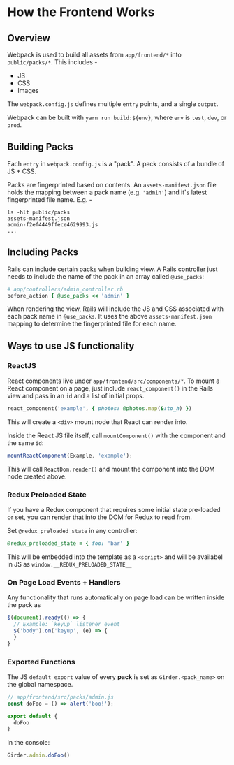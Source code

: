 # How the Frontend Works

## Overview

Webpack is used to build all assets from `app/frontend/*` into `public/packs/*`.
This includes -

  * JS
  * CSS
  * Images

The `webpack.config.js` defines multiple `entry` points, and a single `output`.

Webpack can be built with `yarn run build:${env}`, where `env` is `test`, `dev`,
or `prod`.

## Building Packs

Each `entry` in `webpack.config.js` is a "pack". A pack consists of a bundle of
JS + CSS.

Packs are fingerprinted based on contents. An `assets-manifest.json` file holds
the mapping between a pack name (e.g. `'admin'`) and it's latest fingerprinted
file name. E.g. -

```shell
ls -hlt public/packs
assets-manifest.json
admin-f2ef4449ffece4629993.js
...
```

## Including Packs

Rails can include certain packs when building view. A Rails controller just needs
to include the name of the pack in an array called `@use_packs`:

```ruby
# app/controllers/admin_controller.rb
before_action { @use_packs << 'admin' }
```

When rendering the view, Rails will include the JS and CSS associated with each
pack name in `@use_packs`. It uses the above `assets-manifest.json` mapping to
determine the fingerprinted file for each name.

## Ways to use JS functionality

### ReactJS

React components live under `app/frontend/src/components/*`. To mount a React
component on a page, just include `react_component()` in the Rails view and
pass in an `id` and a list of initial props.

```ruby
react_component('example', { photos: @photos.map(&:to_h) })
```

This will create a `<div>` mount node that React can render into.

Inside the React JS file itself, call `mountComponent()` with the component and
the same `id`:

```js
mountReactComponent(Example, 'example');
```

This will call `ReactDom.render()` and mount the component into the DOM node
created above.

### Redux Preloaded State

If you have a Redux component that requires some initial state pre-loaded or
set, you can render that into the DOM for Redux to read from.

Set `@redux_preloaded_state` in any controller:

```ruby
@redux_preloaded_state = { foo: 'bar' }
```

This will be embedded into the template as a `<script>` and will be availabel in
JS as `window.__REDUX_PRELOADED_STATE__`

### On Page Load Events + Handlers

Any functionality that runs automatically on page load can be written inside the
pack as

```js
$(document).ready(() => {
  // Example: `keyup` listener event
  $('body').on('keyup', (e) => {
  }
}
```

### Exported Functions

The JS `default export` value of every **pack** is set as `Girder.<pack_name>`  on
the global namespace.

```js
// app/frontend/src/packs/admin.js
const doFoo = () => alert('boo!');

export default {
  doFoo
}
```

In the console:

```js
Girder.admin.doFoo()
```
